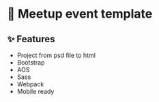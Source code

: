 # 🚀 Meetup event template

## ✨ Features
- Project from psd file to html
- Bootstrap
- AOS
- Sass
- Webpack
- Mobile ready
